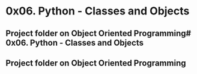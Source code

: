 # 0x06. Python - Classes and Objects
## Project folder on Object Oriented Programming# 0x06. Python - Classes and Objects
## Project folder on Object Oriented Programming
